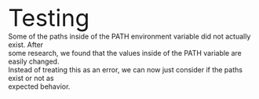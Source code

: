 <font size="10">Testing</font>  
Some of the paths inside of the PATH environment variable did not actually exist. After  
some research, we found that the values inside of the PATH variable are easily changed.  
Instead of treating this as an error, we can now just consider if the paths exist or not as  
expected behavior.